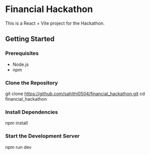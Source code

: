 # Financial Hackathon

This is a React + Vite project for the Hackathon.

## Getting Started

### Prerequisites

- Node.js
- npm

### Clone the Repository

git clone https://github.com/sahithi0504/financial_hackathon.git
cd financial_hackathon

### Install Dependencies
npm install

### Start the Development Server
npm run dev

